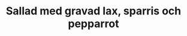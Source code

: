 ---
layout: recipe
title: "Sallad med gravad lax, sparris och pepparrot"
description: "Den här salladen hittade min man på, men han brukar ha rökt lax. Jag föredrar gravad lax! Så när jag gör den här salladen blir det gravad."
image: /assets/images/sallad-med-gravad-lax-sparris-och-pepparrot.webp

# Recipe-specific data
category: Sallad
servings: "2 portioner"

ingredients:
- name: salladsmix
  quantity: 150 g
- name: avokado
  quantity: 2
- name: sparris, träiga ändar avbrutna
  quantity: 1 knippa
- name: körsbärstomater, halverade
  quantity: 200 g
- name: gravad lax
  quantity: 200 - 250 g
- name: gräddfil
  quantity: 2 dl
- name: riven pepparrot
  quantity: 1 msk
        
instructions:
- Blanda ut pepparroten i gräddfilen. Smaka av så den blir lagom stark.
- Koka sparrisen i saltat vatten 2-3 minuter. Doppa den i iskallt vatten och låt rinna av på hushållspapper. Dela den sedan i munsbitar.
- Skala, halvera och tärna avokadon.
- Blanda sallad, avokado och körsbärstomater i en stor skål med ca hälften av såsen.
- Lägg upp salladen på två tallrikar. Toppa med lax och sparris. Droppa över resterande sås.

---